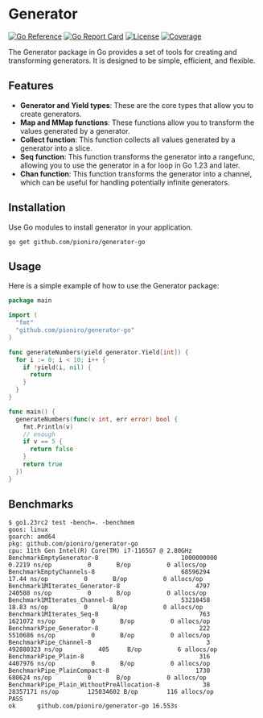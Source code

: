 Generator
=========

[![Go Reference](https://pkg.go.dev/badge/github.com/pioniro/generator-go.svg)](https://pkg.go.dev/github.com/pioniro/generator-go)
[![Go Report Card](https://goreportcard.com/badge/github.com/pioniro/generator-go)](https://goreportcard.com/report/github.com/pioniro/generator-go)
[![License](https://img.shields.io/badge/License-MIT-blue.svg)](https://github.com/pioniro/generator-go/blob/main/LICENSE)
[![Coverage](https://coveralls.io/repos/github/pioniro/generator-go/badge.svg?branch=main)](https://coveralls.io/github/pioniro/generator-go)

The Generator package in Go provides a set of tools for creating and transforming generators. It is designed to be simple, efficient, and flexible.

## Features

- **Generator and Yield types**: These are the core types that allow you to create generators.
- **Map and MMap functions**: These functions allow you to transform the values generated by a generator.
- **Collect function**: This function collects all values generated by a generator into a slice.
- **Seq function**: This function transforms the generator into a rangefunc, allowing you to use the generator in a for loop in Go 1.23 and later.
- **Chan function**: This function transforms the generator into a channel, which can be useful for handling potentially infinite generators.

## Installation

Use Go modules to install generator in your application.

```shell
go get github.com/pioniro/generator-go
```

## Usage

Here is a simple example of how to use the Generator package:

```go
package main

import (
  "fmt"
  "github.com/pioniro/generator-go"
)

func generateNumbers(yield generator.Yield[int]) {
  for i := 0; i < 10; i++ {
    if !yield(i, nil) {
      return
    }
  }
}

func main() {
  generateNumbers(func(v int, err error) bool {
    fmt.Println(v)
    // enough
    if v == 5 {
      return false
    }
    return true
  })
}
```

## Benchmarks

```
$ go1.23rc2 test -bench=. -benchmem
goos: linux
goarch: amd64
pkg: github.com/pioniro/generator-go
cpu: 11th Gen Intel(R) Core(TM) i7-1165G7 @ 2.80GHz
BenchmarkEmptyGenerator-8                       1000000000          0.2219 ns/op          0       B/op          0 allocs/op
BenchmarkEmptyChannels-8                        68596294             17.44 ns/op          0       B/op          0 allocs/op
Benchmark1MIterates_Generator-8                     4797            240588 ns/op          0       B/op          0 allocs/op
Benchmark1MIterates_Channel-8                   53218458             18.83 ns/op          0       B/op          0 allocs/op
Benchmark1MIterates_Seq-8                            763           1621072 ns/op          0       B/op          0 allocs/op
BenchmarkPipe_Generator-8                            222           5510686 ns/op          0       B/op          0 allocs/op
BenchmarkPipe_Channel-8                                3         492880323 ns/op          405     B/op          6 allocs/op
BenchmarkPipe_Plain-8                                316           4407976 ns/op          0       B/op          0 allocs/op
BenchmarkPipe_PlainCompact-8                        1730            680624 ns/op          0       B/op          0 allocs/op
BenchmarkPipe_Plain_WithoutPreAllocation-8            38          28357171 ns/op        125034602 B/op        116 allocs/op
PASS
ok      github.com/pioniro/generator-go 16.553s
```